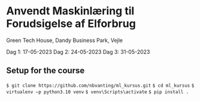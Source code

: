 # Anvendt Maskinlæring til Forudsigelse af Elforbrug

Green Tech House, Dandy Business Park, Vejle

Dag 1: 17-05-2023
Dag 2: 24-05-2023
Dag 3: 31-05-2023

## Setup for the course

`$ git clone https://github.com/nbvanting/ml_kursus.git`
`$ cd ml_kursus`
`$ virtualenv –p python3.10 venv`
`$ venv\Scripts\activate`
`$ pip install .`
